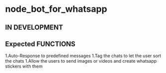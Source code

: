 # node_bot_for_whatsapp

## **IN DEVELOPMENT**

## **Expected FUNCTIONS**
1.Auto-Response to predefined messages
1.Tag the chats to let the user sort the chats
1.Allow the users to send images or videos and create whatsapp stickers with them
